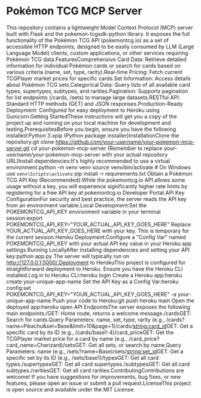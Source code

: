 # Pokémon TCG MCP Server
This repository contains a lightweight Model Context Protocol (MCP) server built with Flask and the pokemon-tcgsdk-python library. It exposes the full functionality of the Pokémon TCG API (pokemontcg.io) as a set of accessible HTTP endpoints, designed to be easily consumed by LLM (Large Language Model) clients, custom applications, or other services requiring Pokémon TCG data.FeaturesComprehensive Card Data: Retrieve detailed information for individual Pokémon cards or search for cards based on various criteria (name, set, type, rarity).Real-time Pricing: Fetch current TCGPlayer market prices for specific cards.Set Information: Access details about Pokémon TCG sets.Categorical Data: Query lists of all available card types, supertypes, subtypes, and rarities.Pagination: Supports pagination for list endpoints (/cards, /sets) to manage large datasets.RESTful API: Standard HTTP methods (GET) and JSON responses.Production-Ready Deployment: Configured for easy deployment to Heroku using Gunicorn.Getting StartedThese instructions will get you a copy of the project up and running on your local machine for development and testing.PrerequisitesBefore you begin, ensure you have the following installed:Python 3.xpip (Python package installer)InstallationClone the repository:git clone https://github.com/your-username/your-pokemon-mcp-server.git
cd your-pokemon-mcp-server
(Remember to replace your-username/your-pokemon-mcp-server with your actual repository URL)Install dependencies:It's highly recommended to use a virtual environment.python -m venv venv
source venv/bin/activate  # On Windows use `venv\Scripts\activate`
pip install -r requirements.txt
Obtain a Pokémon TCG API Key (Recommended):While the pokemontcg.io API allows some usage without a key, you will experience significantly higher rate limits by registering for a free API key at pokemontcg.io Developer Portal.API Key ConfigurationFor security and best practice, the server reads the API key from an environment variable.Local Development:Set the POKEMONTCG_API_KEY environment variable in your terminal session:export POKEMONTCG_API_KEY="YOUR_ACTUAL_API_KEY_GOES_HERE"
Replace YOUR_ACTUAL_API_KEY_GOES_HERE with your key. This is temporary for the current session.Heroku Deployment:Configure a "Config Var" named POKEMONTCG_API_KEY with your actual API key value in your Heroku app settings.Running LocallyAfter installing dependencies and setting your API key:python app.py
The server will typically run on http://127.0.0.1:5000/.Deployment to HerokuThis project is configured for straightforward deployment to Heroku. Ensure you have the Heroku CLI installed.Log in to Heroku CLI:heroku login
Create a Heroku app:heroku create your-unique-app-name
Set the API Key as a Config Var:heroku config:set POKEMONTCG_API_KEY="YOUR_ACTUAL_API_KEY_GOES_HERE" -a your-unique-app-name
Push your code to Heroku:git push heroku main
Open the deployed app:heroku open
API EndpointsThe server exposes the following main endpoints:/GET: Home route, returns a welcome message./cardsGET: Search for cards.Query Parameters: name, set, type, rarity (e.g., /cards?name=Pikachu&set=Base&limit=10&page=1)/cards/<string:card_id>GET: Get a specific card by its ID (e.g., /cards/base1-4)/card_priceGET: Get the TCGPlayer market price for a card by name (e.g., /card_price?card_name=Charizard)/setsGET: Get all sets, or search by name.Query Parameters: name (e.g., /sets?name=Base)/sets/<string:set_id>GET: Get a specific set by its ID (e.g., /sets/base1)/typesGET: Get all card types./supertypesGET: Get all card supertypes./subtypesGET: Get all card subtypes./raritiesGET: Get all card rarities.ContributingContributions are welcome! If you have suggestions for improvements, bug fixes, or new features, please open an issue or submit a pull request.LicenseThis project is open source and available under the MIT License.
